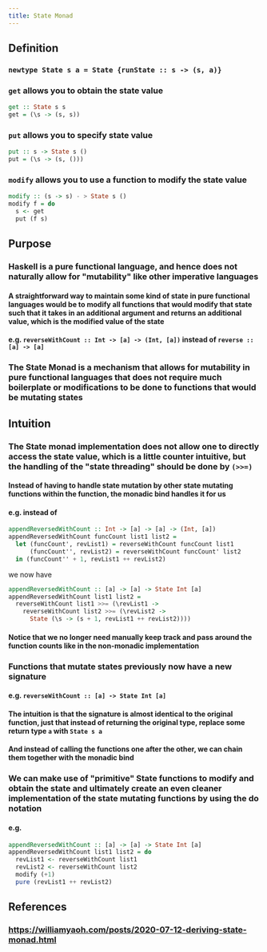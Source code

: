 ```yaml
---
title: State Monad
---
```


## Definition
### `newtype State s a = State {runState :: s -> (s, a)}`
### `get` allows you to obtain the state value
```haskell
get :: State s s
get = (\s -> (s, s))
```
### `put` allows you to specify state value
```haskell
put :: s -> State s ()
put = (\s -> (s, ()))
```
### `modify` allows you to use a function to modify the state value
```haskell
modify :: (s -> s) - > State s ()
modify f = do
  s <- get
  put (f s)
```
## Purpose
### Haskell is a pure functional language, and hence does not naturally allow for "mutability" like other imperative languages
#### A straightforward way to maintain some kind of state in pure functional languages would be to modify all functions that would modify that state such that it takes in an additional argument and returns an additional value, which is the modified value of the state
#### e.g. `reverseWithCount :: Int -> [a] -> (Int, [a])` instead of `reverse :: [a] -> [a]`
### The State Monad is a mechanism that allows for mutability in pure functional languages that does not require much boilerplate or modifications to be done to functions that would be mutating states
## Intuition
### The State monad implementation does not allow one to directly access the state value, which is a little counter intuitive, but the handling of the "state threading" should be done by `(>>=)`
#### Instead of having to handle state mutation by other state mutating functions within the function, the monadic bind handles it for us
#### e.g. instead of 
```haskell
appendReversedWithCount :: Int -> [a] -> [a] -> (Int, [a])
appendReversedWithCount funcCount list1 list2 =
  let (funcCount', revList1) = reverseWithCount funcCount list1
      (funcCount'', revList2) = reverseWithCount funcCount' list2
  in (funcCount'' + 1, revList1 ++ revList2)
```
we now have
```haskell
appendReversedWithCount :: [a] -> [a] -> State Int [a]
appendReversedWithCount list1 list2 =
  reverseWithCount list1 >>= (\revList1 ->
    reverseWithCount list2 >>= (\revList2 ->
      State (\s -> (s + 1, revList1 ++ revList2))))
```
#### Notice that we no longer need manually keep track and pass around the function counts like in the non-monadic implementation
### Functions that mutate states previously now have a new signature
#### e.g. `reverseWithCount :: [a] -> State Int [a]`
#### The intuition is that the signature is almost identical to the original function, just that instead of returning the original type, replace some return type `a` with `State s a`
#### And instead of calling the functions one after the other, we can chain them together with the monadic bind
### We can make use of "primitive" State functions to modify and obtain the state and ultimately create an even cleaner implementation of the state mutating functions by using the do notation
#### e.g.
```haskell
appendReversedWithCount :: [a] -> [a] -> State Int [a]
appendReversedWithCount list1 list2 = do
  revList1 <- reverseWithCount list1
  revList2 <- reverseWithCount list2
  modify (+1)
  pure (revList1 ++ revList2)
```
## References
### https://williamyaoh.com/posts/2020-07-12-deriving-state-monad.html
